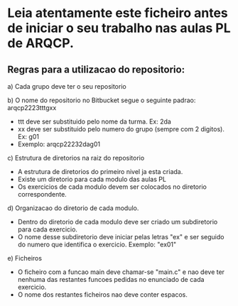 # Leia atentamente este ficheiro antes de iniciar o seu trabalho nas aulas PL de ARQCP. #

## Regras para a utilizacao do repositorio: ##

a) Cada grupo deve ter o seu repositorio


b)  O nome do repositorio no Bitbucket segue o seguinte padrao: arqcp2223tttgxx

* ttt deve ser substituido pelo nome da turma. Ex: 2da
* xx deve ser substituido pelo numero do grupo (sempre com 2 digitos). Ex: g01
* Exemplo: arqcp22232dag01

c) Estrutura de diretorios na raiz do repositorio

* A estrutura de diretorios do primeiro nivel ja esta criada. 
* Existe um diretorio para cada modulo das aulas PL
* Os exercicios de cada modulo devem ser colocados no diretorio correspondente. 

d) Organizacao do diretorio de cada modulo.

* Dentro do diretorio de cada modulo deve ser criado um subdiretorio para cada exercicio.
* O nome desse subdiretorio deve iniciar pelas letras "ex" e ser seguido do numero que identifica o exercicio. Exemplo: "ex01"

e) Ficheiros

* O ficheiro com a funcao main deve chamar-se "main.c" e nao deve ter nenhuma das restantes funcoes pedidas no enunciado de cada exercicio. 
* O nome dos restantes ficheiros nao deve conter espacos. 
  